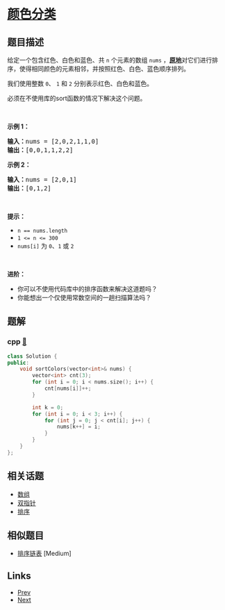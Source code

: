 
# [颜色分类](https://leetcode-cn.com/problems/sort-colors)

## 题目描述

<p>给定一个包含红色、白色和蓝色、共&nbsp;<code>n</code><em> </em>个元素的数组<meta charset="UTF-8" />&nbsp;<code>nums</code>&nbsp;，<strong><a href="https://baike.baidu.com/item/%E5%8E%9F%E5%9C%B0%E7%AE%97%E6%B3%95" target="_blank">原地</a></strong>对它们进行排序，使得相同颜色的元素相邻，并按照红色、白色、蓝色顺序排列。</p>

<p>我们使用整数 <code>0</code>、&nbsp;<code>1</code> 和 <code>2</code> 分别表示红色、白色和蓝色。</p>

<ul>
</ul>

<p>必须在不使用库的sort函数的情况下解决这个问题。</p>

<p>&nbsp;</p>

<p><strong>示例 1：</strong></p>

<pre>
<strong>输入：</strong>nums = [2,0,2,1,1,0]
<strong>输出：</strong>[0,0,1,1,2,2]
</pre>

<p><strong>示例 2：</strong></p>

<pre>
<strong>输入：</strong>nums = [2,0,1]
<strong>输出：</strong>[0,1,2]
</pre>

<p>&nbsp;</p>

<p><strong>提示：</strong></p>

<ul>
	<li><code>n == nums.length</code></li>
	<li><code>1 &lt;= n &lt;= 300</code></li>
	<li><code>nums[i]</code> 为 <code>0</code>、<code>1</code> 或 <code>2</code></li>
</ul>

<p>&nbsp;</p>

<p><strong>进阶：</strong></p>

<ul>
	<li>你可以不使用代码库中的排序函数来解决这道题吗？</li>
	<li>你能想出一个仅使用常数空间的一趟扫描算法吗？</li>
</ul>


## 题解

### cpp [🔗](sort-colors.cpp) 
```cpp
class Solution {
public:
    void sortColors(vector<int>& nums) {
        vector<int> cnt(3);
        for (int i = 0; i < nums.size(); i++) {
            cnt[nums[i]]++;
        }

        int k = 0;
        for (int i = 0; i < 3; i++) {
            for (int j = 0; j < cnt[i]; j++) {
                nums[k++] = i;
            }
        }
    }
};
```


## 相关话题

- [数组](https://leetcode-cn.com/tag/array) 
- [双指针](https://leetcode-cn.com/tag/two-pointers) 
- [排序](https://leetcode-cn.com/tag/sorting) 


## 相似题目

- [排序链表](../sort-list/README.md)  [Medium] 


## Links

- [Prev](../search-a-2d-matrix/README.md) 
- [Next](../combinations/README.md) 

